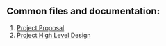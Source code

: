 ## Common files and documentation:
1. [Project Proposal](https://github.com/style-mate-workshop/documentation/blob/main/Tal_and_Stav_workshop_project_proposal.md)
2. [Project High Level Design](https://github.com/style-mate-workshop/documentation/blob/main/StyleMate%20-%20High%20Level%20Design.pdf)

